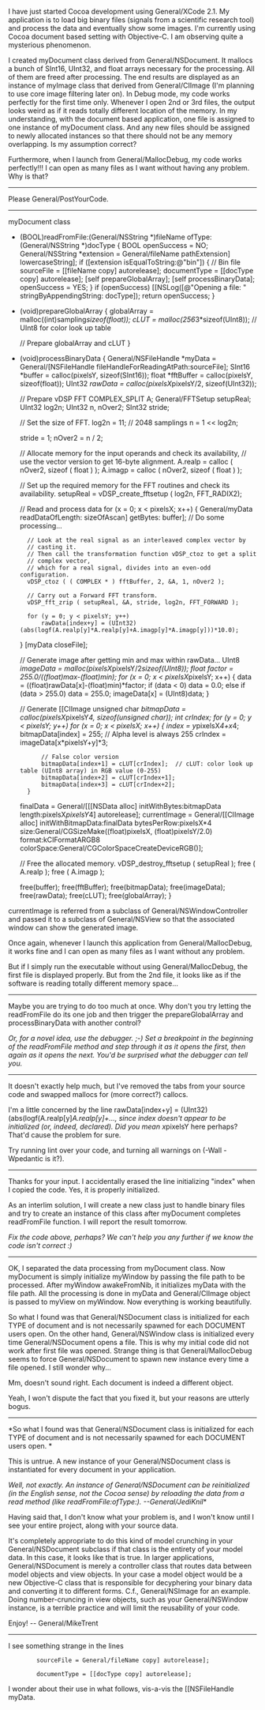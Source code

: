 I have just started Cocoa development using General/XCode 2.1. My application is to load big binary files (signals from a scientific research tool) and process the data and eventually show some images. I'm currently using Cocoa document based setting with Objective-C.  I am observing quite a mysterious phenomenon.

I created myDocument class derived from General/NSDocument. It mallocs a bunch of SInt16, UInt32, and float arrays necessary for the processing. All of them are freed after processing. The end results are displayed as an instance of myImage class that derived from General/CIImage (I'm planning to use core image filtering later on). In Debug mode, my code works perfectly for the first time only. Whenever I open 2nd or 3rd files, the output looks weird as if it reads totally different location of the memory. In my understanding, with the document based application, one file is assigned to one instance of myDocument class. And any new files should be assigned to newly allocated instances so that there should not be any memory overlapping. Is my assumption correct? 

Furthermore, when I launch from General/MallocDebug, my code works perfectly!!! I can open as many files as I want without having any problem. Why is that?

----

Please General/PostYourCode.

----

    
myDocument class
- (BOOL)readFromFile:(General/NSString *)fileName ofType:(General/NSString *)docType
{
    BOOL openSuccess = NO;
    General/NSString *extension = General/fileName pathExtension] lowercaseString];
    if ([extension isEqualToString:@"bin"]) {
        // Bin file
        sourceFile = [[fileName copy] autorelease];
        documentType = [[docType copy] autorelease];
        [self prepareGlobalArray];
        [self processBinaryData];
        openSuccess = YES;
    }
    if (openSuccess)
        [[NSLog([@"Opening a file: " stringByAppendingString: docType]);
    return openSuccess;
}

- (void)prepareGlobalArray
{
    globalArray = malloc((int)sampling*sizeof(float));
    cLUT = malloc(256*3*sizeof(UInt8)); // UInt8 for color look up table

    // Prepare globalArray and cLUT
}

- (void)processBinaryData
{
    General/NSFileHandle *myData = General/[NSFileHandle fileHandleForReadingAtPath:sourceFile];
    SInt16 *buffer = calloc(pixelsY, sizeof(SInt16));
    float *fftBuffer = calloc(pixelsY, sizeof(float));
    UInt32 *rawData = calloc(pixelsX*pixelsY/2, sizeof(UInt32));
    
    // Prepare vDSP FFT
    COMPLEX_SPLIT A;
    General/FFTSetup setupReal;
    UInt32 log2n;
    UInt32 n, nOver2;
    SInt32 stride;
    
    // Set the size of FFT.
    log2n = 11; // 2048 samplings
    n = 1 << log2n;
    
    stride = 1;
    nOver2 = n / 2;
    
    // Allocate memory for the input operands and check its availability,
    // use the vector version to get 16-byte alignment.
    A.realp = calloc ( nOver2, sizeof ( float ) );
    A.imagp = calloc ( nOver2, sizeof ( float ) );
    
    // Set up the required memory for the FFT routines and check its availability.
    setupReal = vDSP_create_fftsetup ( log2n, FFT_RADIX2);
    
    // Read and process data
    for (x = 0; x < pixelsX; x++) {
        General/myData readDataOfLength: sizeOfAscan] getBytes: buffer];
        // Do some processing...
        
        // Look at the real signal as an interleaved complex vector by
        // casting it.
        // Then call the transformation function vDSP_ctoz to get a split
        // complex vector,
        // which for a real signal, divides into an even-odd configuration.
        vDSP_ctoz ( ( COMPLEX * ) fftBuffer, 2, &A, 1, nOver2 );
		
        // Carry out a Forward FFT transform.
        vDSP_fft_zrip ( setupReal, &A, stride, log2n, FFT_FORWARD );
        		
        for (y = 0; y < pixelsY; y++) 
            rawData[index+y] = (UInt32)(abs(logf(A.realp[y]*A.realp[y]+A.imagp[y]*A.imagp[y]))*10.0);
    }
    [myData closeFile];
    
    // Generate image after getting min and max within rawData...
    UInt8 *imageData = malloc(pixelsX*pixelsY/2*sizeof(UInt8));
    float factor = 255.0/((float)max-(float)min);
    for (x = 0; x < pixelsX*pixelsY; x++) {
        data = ((float)rawData[x]-(float)min)*factor;
        if (data < 0)
            data = 0.0;
        else if (data > 255.0)
            data = 255.0;
        imageData[x] = (UInt8)data;
    }
    
    // Generate [[CIImage
    unsigned char *bitmapData = calloc(pixelsX*pixelsY*4, sizeof(unsigned char));
    int crIndex;
    for (y = 0; y < pixelsY; y++)
        for (x = 0; x < pixelsX; x++) {
            index = y*pixelsX*4+x*4;
            bitmapData[index] = 255; // Alpha level is always 255
            crIndex = imageData[x*pixelsY+y]*3;
            
            // False color version
            bitmapData[index+1] = cLUT[crIndex];  // cLUT: color look up table (UInt8 array) in RGB value (0-255)
            bitmapData[index+2] = cLUT[crIndex+1];
            bitmapData[index+3] = cLUT[crIndex+2];  
        }
    finalData = General/[[[NSData alloc] initWithBytes:bitmapData
                               length:pixelsX*pixelsY*4] autorelease];
    currentImage = General/[[CIImage alloc] initWithBitmapData:finalData
                                     bytesPerRow:pixelsX*4
                                            size:General/CGSizeMake((float)pixelsX, (float)pixelsY/2.0)
                                          format:kCIFormatARGB8
                                            colorSpace:General/CGColorSpaceCreateDeviceRGB()];
    
    // Free the allocated memory.
    vDSP_destroy_fftsetup ( setupReal );
    free ( A.realp );
    free ( A.imagp );	
    
    free(buffer);
    free(fftBuffer);
    free(bitmapData);
    free(imageData);
    free(rawData);
    free(cLUT);
    free(globalArray);
}


currentImage is referred from a subclass of General/NSWindowController and passed it to a subclass of General/NSView so that the associated window can show the generated image.

Once again, whenever I launch this application from General/MallocDebug, it works fine and I can open as many files as I want without any problem.

But if I simply run the executable without using General/MallocDebug, the first file is displayed properly.  But from the 2nd file, it looks like as if the software is reading totally different memory space...

----

Maybe you are trying to do too much at once. Why don't you try letting the readFromFile do its one job and then
trigger the prepareGlobalArray and processBinaryData with another control?

*Or, for a novel idea, use the debugger. ;-) Set a breakpoint in the beginning of the readFromFile method and step through it as it opens the first, then again as it opens the next. You'd be surprised what the debugger can tell you.*

----

It doesn't exactly help much, but I've removed the tabs from your source code and swapped mallocs for (more correct?) callocs.

I'm a little concerned by the line     rawData[index+y] = (UInt32)(abs(logf(A.realp[y]*A.realp[y]+..., since     index doesn't appear to be initialized (or, indeed, declared). Did you mean     x*pixelsY here perhaps? That'd cause the problem for sure.

Try running lint over your code, and turning all warnings on (-Wall -Wpedantic is it?).

----

Thanks for your input.  I accidentally erased the line initializing "index" when I copied the code.  Yes, it is properly initialized.

As an interlim solution, I will create a new class just to handle binary files and try to create an instance of this class after myDocument completes readFromFile function.  I will report the result tomorrow.

*Fix the code above, perhaps? We can't help you any further if we know the code isn't correct :)*

----

OK, I separated the data processing from myDocument class.  Now myDocument is simply initialize myWindow by passing the file path to be processed.  After myWindow awakeFromNib, it initializes myData with the file path.  All the processing is done in myData and General/CIImage object is passed to myView on myWindow.  Now everything is working beautifully.

So what I found was that General/NSDocument class is initialized for each TYPE of document and is not necessarily spawned for each DOCUMENT users open.  On the other hand, General/NSWindow class is initialized every time General/NSDocument opens a file.  This is why my initial code did not work after first file was opened.  Strange thing is that General/MallocDebug seems to force General/NSDocument to spawn new instance every time a file opened.  I still wonder why...

Mm, doesn't sound right.  Each document is indeed a different object.

Yeah, I won't dispute the fact that you fixed it, but your reasons are utterly bogus.

----

*So what I found was that General/NSDocument class is initialized for each TYPE of document and is not necessarily spawned for each DOCUMENT users open. *

This is untrue. A new instance of your General/NSDocument class is instantiated for every document in your application.

*Well, not exactly. An instance of General/NSDocument *can* be reinitialized (in the English sense, not the Cocoa sense) by reloading the data from a     read method (like     readFromFile:ofType:). --General/JediKnil**

Having said that, I don't know what your problem is, and I won't know until I see your entire project, along with your source data. 

It's completely appropriate to do this kind of model crunching in your General/NSDocument subclass if that class is the entirety of your model data. In this case, it looks like that is true. In larger applications, General/NSDocument is merely a controller class that routes data between model objects and view objects. In your case a model object would be a new Objective-C class that is responsible for decyphering your binary data and converting it to different forms. C.f., General/NSImage for an example. Doing number-cruncing in view objects, such as your General/NSWindow instance, is a terrible practice and will limit the reusability of your code.

Enjoy! -- General/MikeTrent

----

I see something strange in the lines

            sourceFile = General/fileName copy] autorelease];

            documentType = [[docType copy] autorelease];

I wonder about their use in what follows, vis-a-vis the [[NSFileHandle myData.